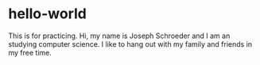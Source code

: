 # hello-world
This is for practicing.
Hi, my name is Joseph Schroeder and I am an studying computer science. I like to hang out with my family and friends in my free time.
